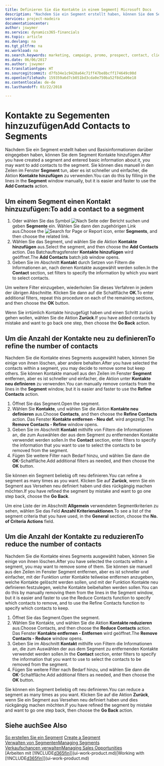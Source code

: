 ```yaml
---
title: Definieren Sie die Kontakte in einem Segment| Microsoft Docs
description: "Nachdem Sie ein Segment erstellt haben, können Sie dem Segment Kontakte zum Beispiel als Teil der bestimmte Kunden oder der Clients einer Werbekampagnezielgruppenadressierung hinzufügen."
services: project-madeira
documentationcenter: 
author: jswymer
ms.service: dynamics365-financials
ms.topic: article
ms.devlang: na
ms.tgt_pltfrm: na
ms.workload: na
ms.search.keywords: marketing, campaign, promo, prospect, contact, client, customer
ms.date: 06/06/2017
ms.author: jswymer
ms.translationtype: HT
ms.sourcegitcommit: d7fb34e1c9428a64c71ff47be8bcff174649c00d
ms.openlocfilehash: 159359a6d7cb051bd3cda0e750ba52f8d2a06e18
ms.contentlocale: de-de
ms.lasthandoff: 03/22/2018

---
```

# <a name="add-contacts-to-segments"></a><span data-ttu-id="15b25-103">Kontakte zu Segementen hinzuzufügen</span><span class="sxs-lookup"><span data-stu-id="15b25-103">Add Contacts to Segments</span></span>
<span data-ttu-id="15b25-104">Nachdem Sie ein Segment erstellt haben und Basisinformationen darüber eingegeben haben, können Sie dem Segment Kontakte hinzufügen.</span><span class="sxs-lookup"><span data-stu-id="15b25-104">After you have created a segment and entered basic information about it, you may want to add contacts to the segment.</span></span> <span data-ttu-id="15b25-105">Sie können dies manuell in den Zeilen im Fenster **Segment** tun, aber es ist schneller und einfacher, die Aktion **Kontakte hinzufügen** zu verwenden.</span><span class="sxs-lookup"><span data-stu-id="15b25-105">You can do this by filling in the lines in the **Segment** window manually, but it is easier and faster to use the **Add Contacts** action.</span></span>

## <a name="to-add-a-contact-to-a-segment"></a><span data-ttu-id="15b25-106">Um einem Segment einen Kontakt hinzuzufügen:</span><span class="sxs-lookup"><span data-stu-id="15b25-106">To add a contact to a segment</span></span>
1. <span data-ttu-id="15b25-107">Oder wählen Sie das Symbol ![Nach Seite oder Bericht suchen](media/ui-search/search_small.png "Nach Seite oder Bericht suchen") und geben **Segmente** ein. Wählen Sie dann den zugehörigen Link aus.</span><span class="sxs-lookup"><span data-stu-id="15b25-107">Choose the ![Search for Page or Report](media/ui-search/search_small.png "Search for Page or Report icon") icon, enter **Segments**, and then choose the related link.</span></span>  
2. <span data-ttu-id="15b25-108">Wählen Sie das Segment, und wählen Sie die Aktion **Kontakte hinzufügen** aus.</span><span class="sxs-lookup"><span data-stu-id="15b25-108">Select the segment, and then choose the **Add Contacts** action.</span></span> <span data-ttu-id="15b25-109">Das Batchauftragsfenster **Kontakte hinzufügen** wird geöffnet.</span><span class="sxs-lookup"><span data-stu-id="15b25-109">The **Add Contacts** batch job window opens.</span></span>
3. <span data-ttu-id="15b25-110">Geben Sie im Abschnitt **Kontakt** durch Setzen von Filtern die Informationen an, nach denen Kontakte ausgewählt werden sollen.</span><span class="sxs-lookup"><span data-stu-id="15b25-110">In the **Contact** section, set filters to specify the information by which you want to select contacts.</span></span>

<span data-ttu-id="15b25-111">Um weitere Filter einzugeben, wiederholen Sie dieses Verfahren in jedem der übrigen Abschnitte. Klicken Sie dann auf die Schaltfläche **OK**.</span><span class="sxs-lookup"><span data-stu-id="15b25-111">To enter additional filters, repeat this procedure on each of the remaining sections, and then choose the **OK** button.</span></span>

<span data-ttu-id="15b25-112">Wenn Sie irrtümlich Kontakte hinzugefügt haben und einen Schritt zurück gehen wollen, wählen Sie die Aktion **Zurück**.</span><span class="sxs-lookup"><span data-stu-id="15b25-112">If you have added contacts by mistake and want to go back one step, then choose the **Go Back** action.</span></span>

## <a name="to-refine-the-number-of-contacts"></a><span data-ttu-id="15b25-113">Um die Anzahl der Kontakte neu zu definieren</span><span class="sxs-lookup"><span data-stu-id="15b25-113">To refine the number of contacts</span></span>
<span data-ttu-id="15b25-114">Nachdem Sie die Kontakte eines Segments ausgewählt haben, können Sie einige von ihnen löschen, aber andere behalten.</span><span class="sxs-lookup"><span data-stu-id="15b25-114">After you have selected the contacts within a segment, you may decide to remove some but keep others.</span></span> <span data-ttu-id="15b25-115">Sie können Kontakte manuell aus den Zeilen im Fenster **Segment** entfernen, aber es ist schneller und einfacher, die Aktion unter **Kontakte neu definieren** zu verwenden.</span><span class="sxs-lookup"><span data-stu-id="15b25-115">You can manually remove contacts from the lines in the **Segment** window, but it is easier and faster to use the **Refine Contacts** action.</span></span>

1. <span data-ttu-id="15b25-116">Öffnet Sie das Segment.</span><span class="sxs-lookup"><span data-stu-id="15b25-116">Open the segment.</span></span>
2. <span data-ttu-id="15b25-117">Wählen Sie **Kontakte**, und wählen Sie die Aktion **Kontakte neu definieren** aus.</span><span class="sxs-lookup"><span data-stu-id="15b25-117">Choose **Contacts**, and then choose the **Refine Contacts** action.</span></span> <span data-ttu-id="15b25-118">Das Fenster **Kontakte entfernen - Neu def.** wird angezeigt.</span><span class="sxs-lookup"><span data-stu-id="15b25-118">The **Remove Contacts - Refine** window opens.</span></span>
3. <span data-ttu-id="15b25-119">Geben Sie im Abschnitt **Kontakt** mithilfe von Filtern die Informationen an, die zum Auswählen der aus dem Segment zu entfernenden Kontakte verwendet werden sollen.</span><span class="sxs-lookup"><span data-stu-id="15b25-119">In the **Contact** section, enter filters to specify the information that you want to use to select the contacts to be removed from the segment.</span></span>
4. <span data-ttu-id="15b25-120">Fügen Sie weitere Filter nach Bedarf hinzu, und wählen Sie dann die **OK**-Schaltfläche.</span><span class="sxs-lookup"><span data-stu-id="15b25-120">Add additional filters as needed, and then choose the **OK** button.</span></span>

<span data-ttu-id="15b25-121">Sie können ein Segment beliebig oft neu definieren.</span><span class="sxs-lookup"><span data-stu-id="15b25-121">You can refine a segment as many times as you want.</span></span> <span data-ttu-id="15b25-122">Klicken Sie auf **Zurück**, wenn Sie ein Segment aus Versehen neu definiert haben und dies rückgängig machen möchten.</span><span class="sxs-lookup"><span data-stu-id="15b25-122">If you have refined the segment by mistake and want to go one step back, choose the **Go Back**.</span></span>

<span data-ttu-id="15b25-123">Um eine Liste der im Abschnitt **Allgemein** verwendeten Segmentkriterien zu sehen, wählen Sie das Feld **Anzahl Kriterienaktionen**.</span><span class="sxs-lookup"><span data-stu-id="15b25-123">To see a list of the segment criteria that you have used, in the **General** section, choose the **No. of Criteria Actions** field.</span></span>

## <a name="to-reduce-the-number-of-contacts"></a><span data-ttu-id="15b25-124">Um die Anzahl der Kontakte zu reduzieren</span><span class="sxs-lookup"><span data-stu-id="15b25-124">To reduce the number of contacts</span></span>
<span data-ttu-id="15b25-125">Nachdem Sie die Kontakte eines Segments ausgewählt haben, können Sie einige von ihnen löschen.</span><span class="sxs-lookup"><span data-stu-id="15b25-125">After you have selected the contacts within a segment, you may want to remove some of them.</span></span> <span data-ttu-id="15b25-126">Sie können sie manuell aus den Zeilen im Fenster Segment entfernen, aber es ist schneller und einfacher, mit der Funktion unter Kontakte teilweise entfernen anzugeben, welche Kontakte gelöscht werden sollen, und mit der Funktion Kontakte neu definieren festzulegen, welche Kontakte beibehalten werden sollen.</span><span class="sxs-lookup"><span data-stu-id="15b25-126">You can do this by manually removing them from the lines in the Segment window, but it is easier and faster to use the Reduce Contacts function to specify which contacts to remove, and to use the Refine Contacts function to specify which contacts to keep.</span></span>

1. <span data-ttu-id="15b25-127">Öffnet Sie das Segment.</span><span class="sxs-lookup"><span data-stu-id="15b25-127">Open the segment.</span></span>
2. <span data-ttu-id="15b25-128">Wählen Sie Kontakte, und wählen Sie die Aktion **Kontakte reduzieren** aus.</span><span class="sxs-lookup"><span data-stu-id="15b25-128">Choose Contacts, and then choose the **Reduce Contacts** action.</span></span> <span data-ttu-id="15b25-129">Das Fenster **Kontakte entfernen - Entfernen** wird geöffnet.</span><span class="sxs-lookup"><span data-stu-id="15b25-129">The **Remove Contacts - Reduce** window opens.</span></span>
3. <span data-ttu-id="15b25-130">Geben Sie im Abschnitt **Kontakt** mithilfe von Filtern die Informationen an, die zum Auswählen der aus dem Segment zu entfernenden Kontakte verwendet werden sollen.</span><span class="sxs-lookup"><span data-stu-id="15b25-130">In the **Contact** section, enter filters to specify the information that you want to use to select the contacts to be removed from the segment.</span></span>
4. <span data-ttu-id="15b25-131">Fügen Sie weitere Filter nach Bedarf hinzu, und wählen Sie dann die **OK**-Schaltfläche.</span><span class="sxs-lookup"><span data-stu-id="15b25-131">Add additional filters as needed, and then choose the **OK** button.</span></span>

<span data-ttu-id="15b25-132">Sie können ein Segment beliebig oft neu definieren.</span><span class="sxs-lookup"><span data-stu-id="15b25-132">You can reduce a segment as many times as you want.</span></span> <span data-ttu-id="15b25-133">Klicken Sie auf die Aktion **Zurück**, wenn Sie ein Segment aus Versehen neu definiert haben und dies rückgängig machen möchten.</span><span class="sxs-lookup"><span data-stu-id="15b25-133">If you have refined the segment by mistake and want to go one step back, then choose the **Go Back** action.</span></span>

## <a name="see-also"></a><span data-ttu-id="15b25-134">Siehe auch</span><span class="sxs-lookup"><span data-stu-id="15b25-134">See Also</span></span>
<span data-ttu-id="15b25-135">[So erstellen Sie ein Segment](marketing-how-create-segment.md) </span><span class="sxs-lookup"><span data-stu-id="15b25-135">[Create a Segment](marketing-how-create-segment.md) </span></span>  
[<span data-ttu-id="15b25-136">Verwalten von Segmenten</span><span class="sxs-lookup"><span data-stu-id="15b25-136">Managing Segments</span></span>](marketing-segments.md)  
[<span data-ttu-id="15b25-137">Verkaufschancen verwalten</span><span class="sxs-lookup"><span data-stu-id="15b25-137">Managing Sales Opportunities</span></span>](marketing-manage-sales-opportunities.md)  
<span data-ttu-id="15b25-138">[Arbeiten mit [!INCLUDE[d365fin](includes/d365fin_md.md)]](ui-work-product.md)</span><span class="sxs-lookup"><span data-stu-id="15b25-138">[Working with [!INCLUDE[d365fin](includes/d365fin_md.md)]](ui-work-product.md)</span></span>  

